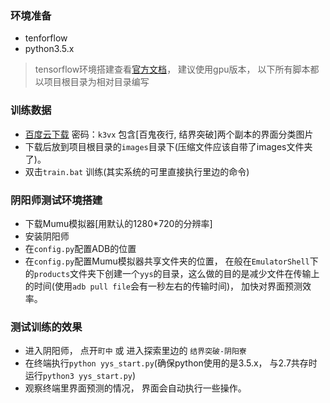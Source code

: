 ### 环境准备
- tenforflow
- python3.5.x
>tensorflow环境搭建查看[官方文档](https://www.tensorflow.org/install/)， 建议使用gpu版本， 以下所有脚本都以项目根目录为相对目录编写

### 训练数据
- [百度云下载](http://pan.baidu.com/s/1pLkC4PH) 密码：`k3vx` 包含[百鬼夜行, 结界突破]两个副本的界面分类图片
- 下载后放到项目根目录的`images`目录下(压缩文件应该自带了images文件夹了)。
- 双击`train.bat` 训练(其实系统的可里直接执行里边的命令)

### 阴阳师测试环境搭建
- 下载Mumu模拟器[用默认的1280*720的分辨率]
- 安装阴阳师
- 在`config.py`配置ADB的位置
- 在`config.py`配置Mumu模拟器共享文件夹的位置， 在般在`EmulatorShell`下的`products`文件夹下创建一个`yys`的目录，这么做的目的是减少文件在传输上的时间(使用`adb pull file`会有一秒左右的传输时间)， 加快对界面预测效率。

### 测试训练的效果
- 进入阴阳师， 点开`町中` 或 进入探索里边的 `结界突破-阴阳寮`
- 在终端执行`python yys_start.py`(确保python使用的是3.5.x， 与2.7共存时运行`python3 yys_start.py`)
- 观察终端里界面预测的情况， 界面会自动执行一些操作。
